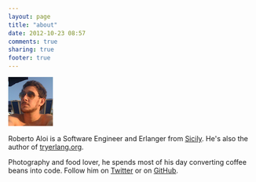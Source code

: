 ```yaml
---
layout: page
title: "about"
date: 2012-10-23 08:57
comments: true
sharing: true
footer: true
---
```

<a href="#" class="thumb author"><img src="/images/author.png" alt="Roberto Aloi" /></a>

Roberto Aloi is a Software Engineer and Erlanger
from <a href="http://en.wikipedia.org/wiki/Sicily"
target="_blank">Sicily</a>. He's also the author
of <a href="http://www.tryerlang.org"
target="_blank">tryerlang.org</a>.

Photography and food lover, he spends most  of his day converting
coffee beans into code. Follow him
on <a href="http://www.twitter.com/#!/robertoaloi" target="_blank">Twitter</a> or
on <a href="http://github.com/robertoaloi" target="_blank">GitHub</a>.
